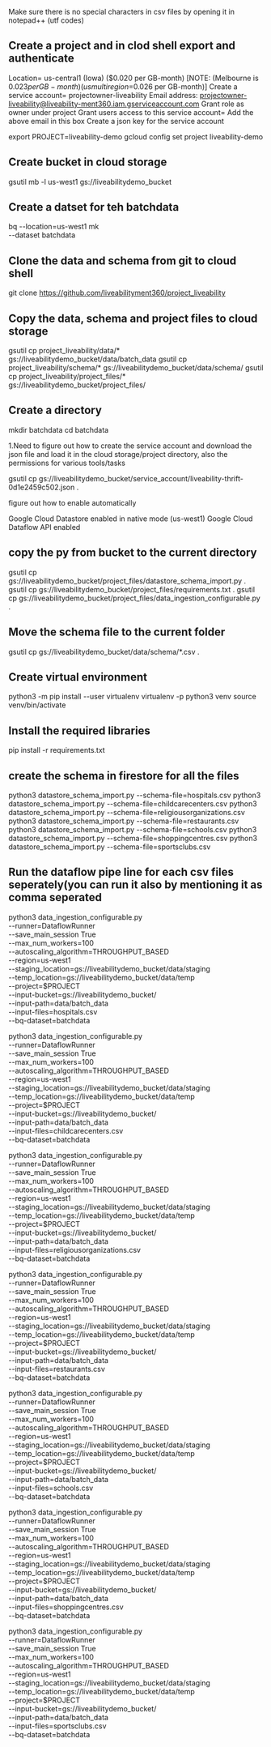 Make sure there is no special characters in csv files by opening it in notepad++ (utf codes)

Create a project  and in clod shell export and authenticate
--------------------------------------------------------------

Location= us-central1 (Iowa)	($0.020 per GB-month)   [NOTE: (Melbourne is $0.023 per GB-month) (us multi  region=$0.026 per GB-month)]
Create a service account= projectowner-liveability
Email address: projectowner-liveability@liveability-ment360.iam.gserviceaccount.com
Grant role as owner under project
Grant users access to this service account= Add the above email in this box
Create a json key for the service account



export PROJECT=liveability-demo
gcloud config set project liveability-demo

Create bucket in cloud storage
------------------------------

gsutil mb -l us-west1 gs://liveabilitydemo_bucket

Create a datset for teh batchdata
-----------------------------------
bq --location=us-west1 mk \
   --dataset batchdata 
	
Clone the data and schema from git to cloud shell
---------------------------------------------------
git clone https://github.com/liveabilityment360/project_liveability

Copy the data, schema and project files to cloud storage
-------------------------------------------
gsutil cp project_liveability/data/* gs://liveabilitydemo_bucket/data/batch_data
gsutil cp project_liveability/schema/* gs://liveabilitydemo_bucket/data/schema/
gsutil cp project_liveability/project_files/* gs://liveabilitydemo_bucket/project_files/


Create a directory
------------------
mkdir batchdata
cd batchdata


1.Need to figure out how to create the service account and download the json file and load it in the cloud storage/project directory, 
also the permissions for various tools/tasks

gsutil cp gs://liveabilitydemo_bucket/service_account/liveability-thrift-0d1e2459c502.json .

figure out how to enable automatically

Google Cloud Datastore enabled in native mode (us-west1)
Google Cloud Dataflow API enabled


copy the py from bucket to the current  directory
-----------------------------------------------------------------------
gsutil cp gs://liveabilitydemo_bucket/project_files/datastore_schema_import.py .   
gsutil cp gs://liveabilitydemo_bucket/project_files/requirements.txt .
gsutil cp gs://liveabilitydemo_bucket/project_files/data_ingestion_configurable.py .

Move the schema file to the current folder
-------------------------------------
gsutil cp gs://liveabilitydemo_bucket/data/schema/*.csv .

Create virtual environment
-------------------------
python3 -m pip install --user virtualenv
virtualenv -p python3 venv
source venv/bin/activate

Install the required libraries
------------------------------
pip install -r requirements.txt


create the schema in firestore for all the files
----------------------------------------------------

python3 datastore_schema_import.py --schema-file=hospitals.csv
python3 datastore_schema_import.py --schema-file=childcarecenters.csv
python3 datastore_schema_import.py --schema-file=religiousorganizations.csv
python3 datastore_schema_import.py --schema-file=restaurants.csv
python3 datastore_schema_import.py --schema-file=schools.csv
python3 datastore_schema_import.py --schema-file=shoppingcentres.csv
python3 datastore_schema_import.py --schema-file=sportsclubs.csv


Run the dataflow pipe line for each csv files seperately(you can run it also by mentioning it as comma seperated
-------------------------

python3 data_ingestion_configurable.py \
--runner=DataflowRunner \
--save_main_session True \
--max_num_workers=100 \
--autoscaling_algorithm=THROUGHPUT_BASED \
--region=us-west1 \
--staging_location=gs://liveabilitydemo_bucket/data/staging \
--temp_location=gs://liveabilitydemo_bucket/data/temp \
--project=$PROJECT \
--input-bucket=gs://liveabilitydemo_bucket/ \
--input-path=data/batch_data \
--input-files=hospitals.csv \
--bq-dataset=batchdata


python3 data_ingestion_configurable.py \
--runner=DataflowRunner \
--save_main_session True \
--max_num_workers=100 \
--autoscaling_algorithm=THROUGHPUT_BASED \
--region=us-west1 \
--staging_location=gs://liveabilitydemo_bucket/data/staging \
--temp_location=gs://liveabilitydemo_bucket/data/temp \
--project=$PROJECT \
--input-bucket=gs://liveabilitydemo_bucket/ \
--input-path=data/batch_data \
--input-files=childcarecenters.csv \
--bq-dataset=batchdata


python3 data_ingestion_configurable.py \
--runner=DataflowRunner \
--save_main_session True \
--max_num_workers=100 \
--autoscaling_algorithm=THROUGHPUT_BASED \
--region=us-west1 \
--staging_location=gs://liveabilitydemo_bucket/data/staging \
--temp_location=gs://liveabilitydemo_bucket/data/temp \
--project=$PROJECT \
--input-bucket=gs://liveabilitydemo_bucket/ \
--input-path=data/batch_data \
--input-files=religiousorganizations.csv \
--bq-dataset=batchdata

python3 data_ingestion_configurable.py \
--runner=DataflowRunner \
--save_main_session True \
--max_num_workers=100 \
--autoscaling_algorithm=THROUGHPUT_BASED \
--region=us-west1 \
--staging_location=gs://liveabilitydemo_bucket/data/staging \
--temp_location=gs://liveabilitydemo_bucket/data/temp \
--project=$PROJECT \
--input-bucket=gs://liveabilitydemo_bucket/ \
--input-path=data/batch_data \
--input-files=restaurants.csv \
--bq-dataset=batchdata

python3 data_ingestion_configurable.py \
--runner=DataflowRunner \
--save_main_session True \
--max_num_workers=100 \
--autoscaling_algorithm=THROUGHPUT_BASED \
--region=us-west1 \
--staging_location=gs://liveabilitydemo_bucket/data/staging \
--temp_location=gs://liveabilitydemo_bucket/data/temp \
--project=$PROJECT \
--input-bucket=gs://liveabilitydemo_bucket/ \
--input-path=data/batch_data \
--input-files=schools.csv \
--bq-dataset=batchdata

python3 data_ingestion_configurable.py \
--runner=DataflowRunner \
--save_main_session True \
--max_num_workers=100 \
--autoscaling_algorithm=THROUGHPUT_BASED \
--region=us-west1 \
--staging_location=gs://liveabilitydemo_bucket/data/staging \
--temp_location=gs://liveabilitydemo_bucket/data/temp \
--project=$PROJECT \
--input-bucket=gs://liveabilitydemo_bucket/ \
--input-path=data/batch_data \
--input-files=shoppingcentres.csv \
--bq-dataset=batchdata

python3 data_ingestion_configurable.py \
--runner=DataflowRunner \
--save_main_session True \
--max_num_workers=100 \
--autoscaling_algorithm=THROUGHPUT_BASED \
--region=us-west1 \
--staging_location=gs://liveabilitydemo_bucket/data/staging \
--temp_location=gs://liveabilitydemo_bucket/data/temp \
--project=$PROJECT \
--input-bucket=gs://liveabilitydemo_bucket/ \
--input-path=data/batch_data \
--input-files=sportsclubs.csv \
--bq-dataset=batchdata

